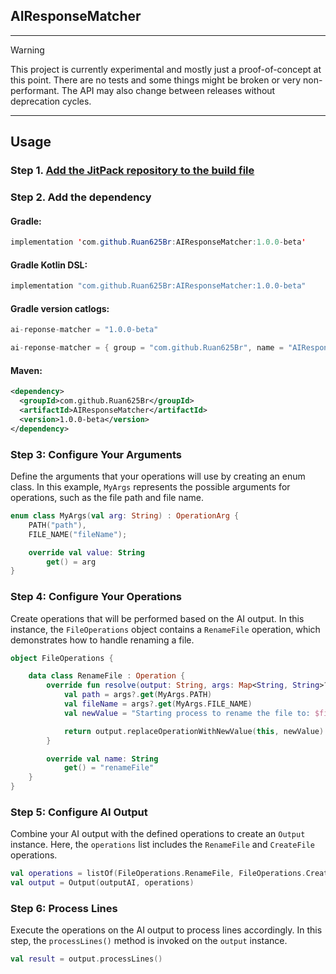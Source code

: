 ## AIResponseMatcher

---

> [!WARNING]  
> This project is currently experimental and mostly just a proof-of-concept at this point. There are no tests and some things might be broken or very non-performant.
> The API may also change between releases without deprecation cycles.

---

## Usage

### Step 1. [Add the JitPack repository to the build file](https://jitpack.io/)

### Step 2. Add the dependency

#### Gradle: 

```java
implementation 'com.github.Ruan625Br:AIResponseMatcher:1.0.0-beta'
```
#### Gradle Kotlin DSL: 

```kotlin
implementation "com.github.Ruan625Br:AIResponseMatcher:1.0.0-beta"
```

#### Gradle version catlogs:

```kotlin
ai-reponse-matcher = "1.0.0-beta"
```

```kotlin
ai-reponse-matcher = { group = "com.github.Ruan625Br", name = "AIResponseMatcher", version.ref = "ai-reponse-matcher" }
```

#### Maven:

```xml
<dependency>
  <groupId>com.github.Ruan625Br</groupId>
  <artifactId>AIResponseMatcher</artifactId>
  <version>1.0.0-beta</version>
</dependency>
```

### Step 3: Configure Your Arguments

Define the arguments that your operations will use by creating an enum class. In this example, `MyArgs` represents the possible arguments for operations, such as the file path and file name.

```kotlin
enum class MyArgs(val arg: String) : OperationArg {
    PATH("path"),
    FILE_NAME("fileName");

    override val value: String
        get() = arg
}
```

### Step 4: Configure Your Operations

Create operations that will be performed based on the AI output. In this instance, the `FileOperations` object contains a `RenameFile` operation, which demonstrates how to handle renaming a file.

```kotlin
object FileOperations {

    data class RenameFile : Operation {
        override fun resolve(output: String, args: Map<String, String>?): String {
            val path = args?.get(MyArgs.PATH)
            val fileName = args?.get(MyArgs.FILE_NAME)
            val newValue = "Starting process to rename the file to: $fileName\nPath: $path"

            return output.replaceOperationWithNewValue(this, newValue)
        }

        override val name: String
            get() = "renameFile"
    }
}
```

### Step 5: Configure AI Output

Combine your AI output with the defined operations to create an `Output` instance. Here, the `operations` list includes the `RenameFile` and `CreateFile` operations.

```kotlin
val operations = listOf(FileOperations.RenameFile, FileOperations.CreateFile)
val output = Output(outputAI, operations)
```

### Step 6: Process Lines

Execute the operations on the AI output to process lines accordingly. In this step, the `processLines()` method is invoked on the `output` instance.

```kotlin
val result = output.processLines()
```
